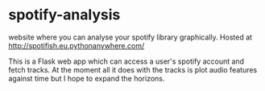 # spotify-analysis
website where you can analyse your spotify library graphically. Hosted at http://spotifish.eu.pythonanywhere.com/

This is a Flask web app which can access a user's spotify account and fetch tracks. At the moment all it does with the tracks is plot audio features against time but I hope to expand the horizons.
